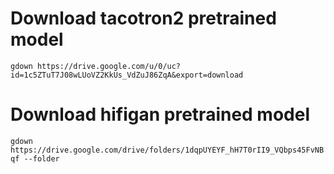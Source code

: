 # Download tacotron2 pretrained model
`
gdown https://drive.google.com/u/0/uc?id=1c5ZTuT7J08wLUoVZ2KkUs_VdZuJ86ZqA&export=download
`

# Download hifigan pretrained model
`
gdown https://drive.google.com/drive/folders/1dqpUYEYF_hH7T0rII9_VQbps45FvNBqf --folder
`
